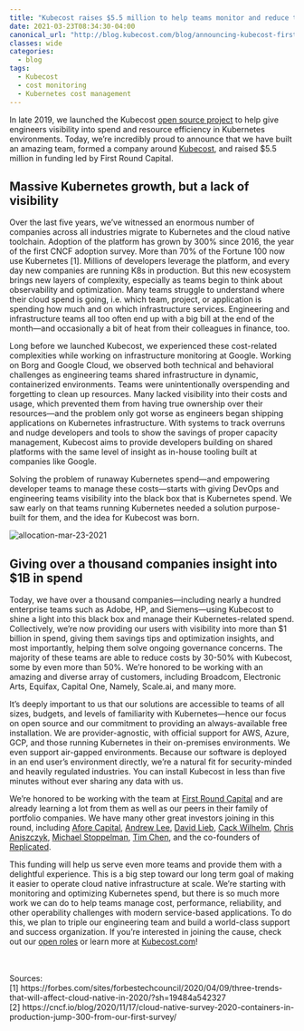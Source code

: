 ```yaml
---
title: "Kubecost raises $5.5 million to help teams monitor and reduce their Kubernetes spend"
date: 2021-03-23T08:34:30-04:00
canonical_url: "http://blog.kubecost.com/blog/announcing-kubecost-first-round/"
classes: wide
categories:
  - blog
tags:
  - Kubecost
  - cost monitoring
  - Kubernetes cost management
---
```



In late 2019, we launched the Kubecost [open source project](https://github.com/kubecost/cost-model) to help give engineers visibility into spend and resource efficiency in Kubernetes environments. Today, we’re incredibly proud to announce that we have built an amazing team, formed a company around [Kubecost](http://kubecost.com/), and raised $5.5 million in funding led by First Round Capital.

## Massive Kubernetes growth, but a lack of visibility

Over the last five years, we’ve witnessed an enormous number of companies across all industries migrate to Kubernetes and the cloud native toolchain. Adoption of the platform has grown by 300% since 2016, the year of the first CNCF adoption survey. More than 70% of the Fortune 100 now use Kubernetes [1]. Millions of developers leverage the platform, and every day new companies are running K8s in production. But this new ecosystem brings new layers of complexity, especially as teams begin to think about observability and optimization. Many teams struggle to understand where their cloud spend is going, i.e. which team, project, or application is spending how much and on which infrastructure services. Engineering and infrastructure teams all too often end up with a big bill at the end of the month—and occasionally a bit of heat from their colleagues in finance, too.

Long before we launched Kubecost, we experienced these cost-related complexities while working on infrastructure monitoring at Google. Working on Borg and Google Cloud, we observed both technical and behavioral challenges as engineering teams shared infrastructure in dynamic, containerized environments. Teams were unintentionally overspending and forgetting to clean up resources. Many lacked visibility into their costs and usage, which prevented them from having true ownership over their resources—and the problem only got worse as engineers began shipping applications on Kubernetes infrastructure. With systems to track overruns and nudge developers and tools to show the savings of proper capacity management, Kubecost aims to provide developers building on shared platforms with the same level of insight as in-house tooling built at companies like Google. 

Solving the problem of runaway Kubernetes spend—and empowering developer teams to manage these costs—starts with giving DevOps and engineering teams visibility into the black box that is Kubernetes spend. We saw early on that teams running Kubernetes needed a solution purpose-built for them, and the idea for Kubecost was born. 

![allocation-mar-23-2021](https://user-images.githubusercontent.com/298359/112073726-e2d1f100-8b31-11eb-9bd0-7fc3ef5b445d.gif)

## Giving over a thousand companies insight into $1B in spend

Today, we have over a thousand companies—including nearly a hundred enterprise teams such as Adobe, HP, and Siemens—using Kubecost to shine a light into this black box and manage their Kubernetes-related spend. Collectively, we’re now providing our users with visibility into more than $1 billion in spend, giving them savings tips and optimization insights, and most importantly, helping them solve ongoing governance concerns. The majority of these teams are able to reduce costs by 30-50% with Kubecost, some by even more than 50%. We’re honored to be working with an amazing and diverse array of customers, including Broadcom, Electronic Arts, Equifax, Capital One, Namely, Scale.ai, and many more.    

It’s deeply important to us that our solutions are accessible to teams of all sizes, budgets, and levels of familiarity with Kubernetes—hence our focus on open source and our commitment to providing an always-available free installation. We are provider-agnostic, with official support for AWS, Azure, GCP, and those running Kubernetes in their on-premises environments. We even support air-gapped environments. Because our software is deployed in an end user’s environment directly, we’re a natural fit for security-minded and heavily regulated industries. You can install Kubecost in less than five minutes without ever sharing any data with us.

We’re honored to be working with the team at [First Round Capital](https://firstround.com/) and are already learning a lot from them as well as our peers in their family of portfolio companies. We have many other great investors joining in this round, including [Afore Capital](https://www.linkedin.com/company/aforecapital/), [Andrew Lee](https://www.linkedin.com/in/startupandrew/), [David Lieb](https://www.linkedin.com/in/davidlieb/), [Cack Wilhelm](https://www.linkedin.com/in/cackferrell/), [Chris Aniszczyk](https://www.linkedin.com/in/caniszczyk/), [Michael Stoppelman](https://www.linkedin.com/in/michaelstoppelman/), [Tim Chen](https://www.linkedin.com/in/timchen/), and the co-founders of [Replicated](https://www.linkedin.com/company/replicated/). 

This funding will help us serve even more teams and provide them with a delightful experience. This is a big step toward our long term goal of making it easier to operate cloud native infrastructure at scale. We’re starting with monitoring and optimizing Kubernetes spend, but there is so much more work we can do to help teams manage cost, performance, reliability, and other operability challenges with modern service-based applications. To do this, we plan to triple our engineering team and build a world-class support and success organization. If you’re interested in joining the cause, check out our [open roles](https://angel.co/company/kubecost) or learn more at [Kubecost.com](https://kubecost.com/)!

<br/><br/>
Sources:  
[1] https://<span></span>forbes.com/sites/forbestechcouncil/2020/04/09/three-trends-that-will-affect-cloud-native-in-2020/?sh=19484a542327  
[2] https://<span></span>cncf.io/blog/2020/11/17/cloud-native-survey-2020-containers-in-production-jump-300-from-our-first-survey/


